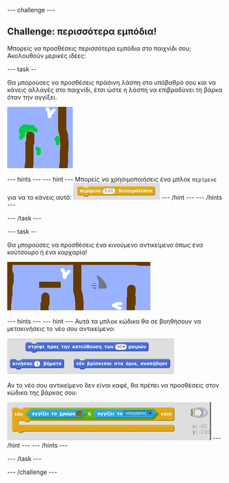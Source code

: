 \--- challenge \---

## Challenge: περισσότερα εμπόδια!

Μπορείς να προσθέσεις περισσότερα εμπόδια στο παιχνίδι σου; Ακολουθούν μερικές ιδέες:

\--- task --

Θα μπορούσες να προσθέσεις πράσινη λάσπη στο υπόβαθρό σου και να κάνεις αλλαγές στο παιχνίδι, έτσι ώστε η λάσπη να επιβραδύνει τη βάρκα όταν την αγγίξει.

![screenshot](images/boat-algae.png)

\--- hints \--- \--- hint \--- Μπορείς να χρησιμοποιήσεις ένα μπλοκ `περίμενε` για να το κάνεις αυτό: ![screenshot](images/boat-slime-blocks.png) \--- /hint \--- \--- /hints \---

\--- /task \---

\--- task --

Θα μπορούσες να προσθέσεις ένα κινούμενο αντικείμενο όπως ένα κούτσουρο ή ένα καρχαρία!

![screenshot](images/boat-obstacles.png)

\--- hints \--- \--- hint \--- Αυτά τα μπλοκ κώδικα θα σε βοηθήσουν να μετακινήσεις το νέο σου αντικείμενο:

![screenshot](images/boat-moving-blocks.png)

Αν το νέο σου αντικείμενο δεν είναι καφέ, θα πρέπει να προσθέσεις στον κώδικα της βάρκας σου:

![screenshot](images/boat-moving-blocks2.png) \--- /hint \--- \--- /hints \---

\--- /task \---

\--- /challenge \---